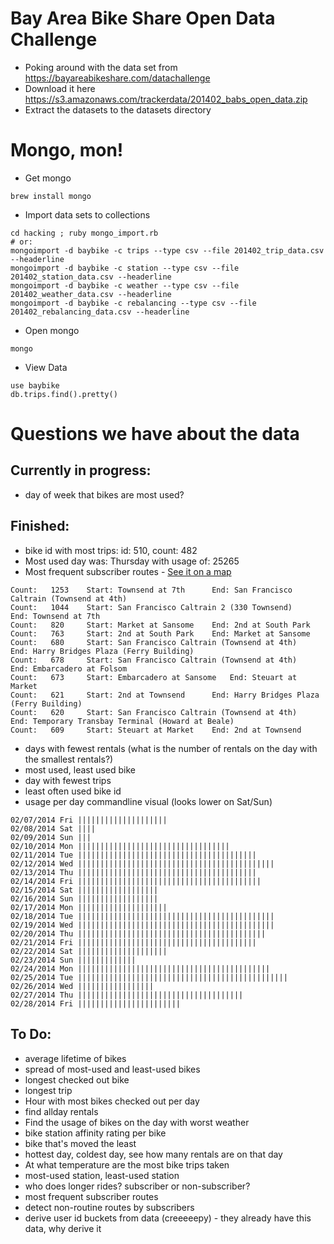# Bay Area Bike Share Open Data Challenge

* Poking around with the data set from https://bayareabikeshare.com/datachallenge
* Download it here https://s3.amazonaws.com/trackerdata/201402_babs_open_data.zip
* Extract the datasets to the datasets directory

# Mongo, mon!
* Get mongo
```
brew install mongo
```
* Import data sets to collections

```
cd hacking ; ruby mongo_import.rb
# or:
mongoimport -d baybike -c trips --type csv --file 201402_trip_data.csv --headerline
mongoimport -d baybike -c station --type csv --file 201402_station_data.csv --headerline
mongoimport -d baybike -c weather --type csv --file 201402_weather_data.csv --headerline
mongoimport -d baybike -c rebalancing --type csv --file 201402_rebalancing_data.csv --headerline
```

* Open mongo

```
mongo
```

* View Data

```
use baybike
db.trips.find().pretty()
```
# Questions we have about the data

## Currently in progress:
* day of week that bikes are most used?

## Finished:
* bike id with most trips: id: 510, count: 482
* Most used day was: Thursday with usage of: 25265
* Most frequent subscriber routes - [See it on a map](http://compwron.github.io/baybike/map.html)
```
Count: 	 1253 	 Start: Townsend at 7th 	 End: San Francisco Caltrain (Townsend at 4th)
Count: 	 1044 	 Start: San Francisco Caltrain 2 (330 Townsend) 	 End: Townsend at 7th
Count: 	 820 	 Start: Market at Sansome 	 End: 2nd at South Park
Count: 	 763 	 Start: 2nd at South Park 	 End: Market at Sansome
Count: 	 680 	 Start: San Francisco Caltrain (Townsend at 4th) 	 End: Harry Bridges Plaza (Ferry Building)
Count: 	 678 	 Start: San Francisco Caltrain (Townsend at 4th) 	 End: Embarcadero at Folsom
Count: 	 673 	 Start: Embarcadero at Sansome 	 End: Steuart at Market
Count: 	 621 	 Start: 2nd at Townsend 	 End: Harry Bridges Plaza (Ferry Building)
Count: 	 620 	 Start: San Francisco Caltrain (Townsend at 4th) 	 End: Temporary Transbay Terminal (Howard at Beale)
Count: 	 609 	 Start: Steuart at Market 	 End: 2nd at Townsend
```
* days with fewest rentals (what is the number of rentals on the day with the smallest rentals?)
* most used, least used bike
* day with fewest trips
* least often used bike id
* usage per day commandline visual (looks lower on Sat/Sun)
```
02/07/2014 Fri ||||||||||||||||||||
02/08/2014 Sat ||||
02/09/2014 Sun |||
02/10/2014 Mon ||||||||||||||||||||||||||||||||||
02/11/2014 Tue ||||||||||||||||||||||||||||||||||||||||
02/12/2014 Wed ||||||||||||||||||||||||||||||||||||||||||||
02/13/2014 Thu ||||||||||||||||||||||||||||||||||||||||
02/14/2014 Fri |||||||||||||||||||||||||||||||||||||||||
02/15/2014 Sat ||||||||||||||||||
02/16/2014 Sun ||||||||||||||||||
02/17/2014 Mon ||||||||||||||||||||
02/18/2014 Tue ||||||||||||||||||||||||||||||||||||||||||||
02/19/2014 Wed ||||||||||||||||||||||||||||||||||||||||||||
02/20/2014 Thu ||||||||||||||||||||||||||||||||||||||||||
02/21/2014 Fri ||||||||||||||||||||||||||||||||||||||||
02/22/2014 Sat ||||||||||||||||||||
02/23/2014 Sun |||||||||||||
02/24/2014 Mon |||||||||||||||||||||||||||||||||||||||||||
02/25/2014 Tue |||||||||||||||||||||||||||||||||||||||||||||||
02/26/2014 Wed |||||||||||||||||
02/27/2014 Thu |||||||||||||||||||||||||||||||||||||
02/28/2014 Fri |||||||||||||||||||||||
```

## To Do:

* average lifetime of bikes
* spread of most-used and least-used bikes
* longest checked out bike
* longest trip
* Hour with most bikes checked out per day
* find allday rentals
* Find the usage of bikes on the day with worst weather
* bike station affinity rating per bike
* bike that's moved the least
* hottest day, coldest day, see how many rentals are on that day
* At what temperature are the most bike trips taken
* most-used station, least-used station
* who does longer rides? subscriber or non-subscriber?
* most frequent subscriber routes
* detect non-routine routes by subscribers
* derive user id buckets from data (creeeeepy) - they already have this data, why derive it
